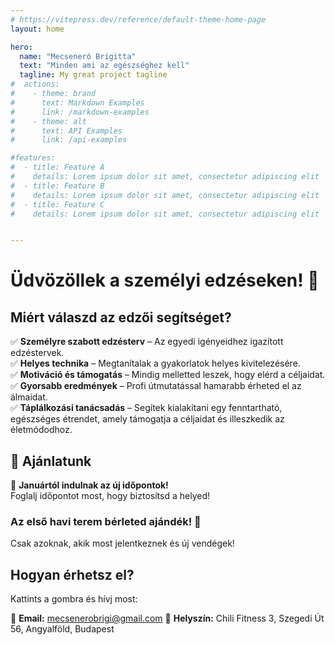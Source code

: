 ```yaml
---
# https://vitepress.dev/reference/default-theme-home-page
layout: home

hero:
  name: "Mecseneró Brigitta"
  text: "Minden ami az egészséghez kell"
  tagline: My great project tagline
#  actions:
#    - theme: brand
#      text: Markdown Examples
#      link: /markdown-examples
#    - theme: alt
#      text: API Examples
#      link: /api-examples

#features:
#  - title: Feature A
#    details: Lorem ipsum dolor sit amet, consectetur adipiscing elit
#  - title: Feature B
#    details: Lorem ipsum dolor sit amet, consectetur adipiscing elit
#  - title: Feature C
#    details: Lorem ipsum dolor sit amet, consectetur adipiscing elit


---
```

<script setup>
import CallButton from './components/CallButton.vue';
</script>
 
# Üdvözöllek a személyi edzéseken! 💪

## Miért válaszd az edzői segítséget?
✅ **Személyre szabott edzésterv** – Az egyedi igényeidhez igazított edzéstervek.  
✅ **Helyes technika** – Megtanítalak a gyakorlatok helyes kivitelezésére.  
✅ **Motiváció és támogatás** – Mindig melletted leszek, hogy elérd a céljaidat.  
✅ **Gyorsabb eredmények** – Profi útmutatással hamarabb érheted el az álmaidat.  
✅ **Táplálkozási tanácsadás** – Segítek kialakítani egy fenntartható, egészséges étrendet, amely támogatja a céljaidat és illeszkedik az életmódodhoz.


## 🌟 Ajánlatunk

📅 **Januártól indulnak az új időpontok!**  
Foglalj időpontot most, hogy biztosítsd a helyed!

### Az első havi terem bérleted ajándék! 🎁
Csak azoknak, akik most jelentkeznek és új vendégek!


## Hogyan érhetsz el?

Kattints a gombra és hívj most:

<CallButton />

📧 **Email:** mecsenerobrigi@gmail.com
📍 **Helyszín:** Chili Fitness 3, Szegedi Út 56, Angyalföld, Budapest


